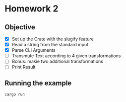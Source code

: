 # Homework 2

## Objective

- [x] Set up the Crate with the slugify feature
- [x] Read a string from the standard input
- [x] Parse CLI Arguments
- [ ] Transmute Text according to 4 given transformations
- [ ] Bonus: makie two additional transformations
- [ ] Print Result

## Running the example

```sh
cargo run
```
